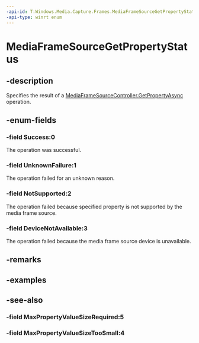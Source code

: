 ```yaml
---
-api-id: T:Windows.Media.Capture.Frames.MediaFrameSourceGetPropertyStatus
-api-type: winrt enum
---
```


<!-- Enumeration syntax
public enum Windows.Media.Capture.Frames.MediaFrameSourceGetPropertyStatus : int
-->

# MediaFrameSourceGetPropertyStatus

## -description
Specifies the result of a [MediaFrameSourceController.GetPropertyAsync](mediaframesourcecontroller_getpropertyasync_1561087689.md) operation.

## -enum-fields
### -field Success:0
The operation was successful.

### -field UnknownFailure:1
The operation failed for an unknown reason.

### -field NotSupported:2
The operation failed because specified property is not supported by the media frame source.

### -field DeviceNotAvailable:3
The operation failed because the media frame source device is unavailable.


## -remarks

## -examples

## -see-also

### -field MaxPropertyValueSizeRequired:5



### -field MaxPropertyValueSizeTooSmall:4

